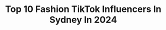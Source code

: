 ---
title: Top 10 Fashion TikTok Influencers In Sydney In 2024
description: >-
  Find top fashion TikTok influencers in Sydney in 2024. Most popular hashtags: #sydney #australia #fashion #fyp.
platform: TikTok
hits: 20
text_top: See the best TikTok accounts on inBeat.
text_bottom: Our search engine has 20 TikTok influencers like this in Sydney, Australia for you to collaborate.
profiles:
  - username: "yasinatra_"
    fullname: >-
      Yasin Osias
    bio: >-
      Ded
    location: "Australia"
    followers: 53200
    engagement: 599
    commentsToLikes: 0.031249
    id: ck83za9yxz3t00j787qw1nosj
    verified: false
    hashtags: "#anime, #warzone, #favoritemovies, #movie"
  - username: "nawalsari"
    fullname: >-
      nawalsari
    bio: >-
      👼🏼
    location: "Australia"
    followers: 101100
    engagement: 1797
    commentsToLikes: 0.025828
    id: ck8kno50ldyj40j78i2w9hyft
    verified: false
    hashtags: "#modestfashion, #freeuyghurmuslims, #uyghurmuslims, #pinterest"
  - username: "asaptuppy"
    fullname: >-
      Tups
    bio: >-
      🇼🇸🇳🇿 📍Sydney Taken ❤🔐 L.D.N Check my IG for the Cultural Duets
    location: "Australia"
    followers: 389200
    engagement: 1049
    commentsToLikes: 0.023249
    id: cka3viip6yefv0i78jpk6lsct
    verified: false
    hashtags: "#gym, #duet, #maori, #nohommo"
  - username: "helenchikx"
    fullname: >-
      Helen Chik
    bio: >-
      Sydney🐨🇦🇺 ❤️s Muay Thai, a writer & mother 👇🏼BETTER ON INSTAGRAM 😌
    location: "Australia"
    followers: 53300
    engagement: 1221
    commentsToLikes: 0.089249
    id: ck9v0merwdazi0j78oxagbqph
    verified: false
    hashtags: "#transition, #sydney, #tutting, #transitions"
  - username: "viewz.sf"
    fullname: >-
      Viewz
    bio: >-
      { DM for business inquiries /Follow my IG } [O.S] 🔒 Sydney, Australia🇦🇺🇼🇸
    location: "Australia"
    followers: 12900
    engagement: 853
    commentsToLikes: 0.039620
    id: ckbb4iuqmurgo0j23i8786gtx
    verified: false
    hashtags: "#polynesians, #samoan, #dance, #sydney"
  - username: "alexwest_photo"
    fullname: >-
      Alex West
    bio: >-
      Fashion photographer and videos instagram @alexwest_photo
    location: "Australia"
    followers: 80700
    engagement: 421
    commentsToLikes: 0.009898
    id: cka86bad41txk0i782wsvjijn
    verified: false
    hashtags: "#bikinimodel, #bikini, #summerswim, #beachvibes"
  - username: "smoothgutter"
    fullname: >-
      Smooth Gutter
    bio: >-
      smoothgutter cause it’s what I am and where you’ll find me IG: smoothgutter 📸
    location: "Australia"
    followers: 49000
    engagement: 1831
    commentsToLikes: 0.022658
    id: ckb9tq5i2s04v0j23ul8objo2
    verified: false
    hashtags: "#gay, #fyp, #australia, #foryou"
  - username: "overpackedsuitcase"
    fullname: >-
      Raphaela
    bio: >-
      🧳 travel + lifestyle blogger 💖 🌙 Follow me on IG: @overpackedsuitcase
    location: "Australia"
    followers: 2048
    engagement: 1064
    commentsToLikes: 0.205499
    id: ck9dwvm4mqr8n0j782b3cz8fl
    verified: false
    hashtags: "#fyp, #travelblogger, #sydneyblogger, #viral"
  - username: "ryanpaturzo"
    fullname: >-
      Ryanpaturzo
    bio: >-
      The guy with famous hands Producer @Buzzfeed Tasty 🙌🏼🍔🍕🌮 **Personal account
    location: "Australia"
    followers: 69700
    engagement: 1141
    commentsToLikes: 0.018297
    id: ckb0u97b5jkel0j23g079ifdc
    verified: false
    hashtags: "#melbourne, #beach, #dessert, #easyrecipe"
  - username: "boytesh"
    fullname: >-
      Nitesh 👑
    bio: >-
      Im back y’all ☺️ I’m kinda funny follow the ig 👆🏾 Syd🇦🇺🇲🇾🇮🇳 19
    location: "Australia"
    followers: 17400
    engagement: 1137
    commentsToLikes: 0.022402
    id: ckb9v795uueha0j23qg3oe6yq
    verified: false
    hashtags: "#indian, #australia, #brownboy, #sydney"
---